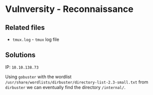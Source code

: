 # Vulnversity - Reconnaissance

## Related files
* `tmux.log` - `tmux` log file

## Solutions
IP: `10.10.138.73`

Using `gobuster` with the wordlist `/usr/share/wordlists/dirbuster/directory-list-2.3-small.txt` from `dirbuster` we can eventually find the directory `/internal/`.